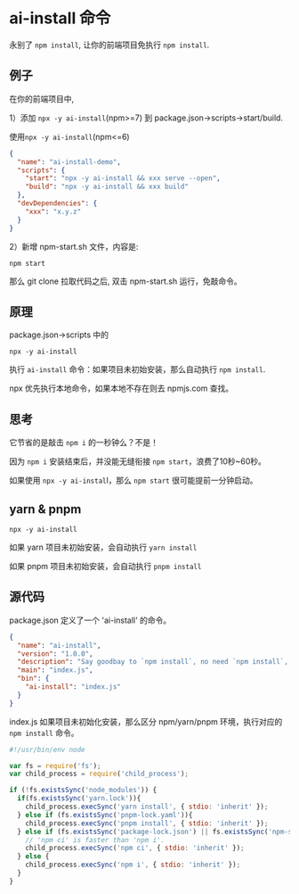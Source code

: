 # ai-install 命令
永别了 `npm install`, 让你的前端项目免执行 `npm install`.
## 例子
在你的前端项目中, 

1）添加 `npx -y ai-install`(npm>=7) 到  package.json->scripts->start/build.

使用`npx -y ai-install`(npm<=6)
```json
{
  "name": "ai-install-demo",
  "scripts": {
    "start": "npx -y ai-install && xxx serve --open",
    "build": "npx -y ai-install && xxx build"
  },
  "devDependencies": {
    "xxx": "x.y.z"
  }
}
```
2）新增 npm-start.sh 文件，内容是:
```shell
npm start
```

那么 git clone 拉取代码之后, 双击 npm-start.sh 运行，免敲命令。

## 原理
package.json->scripts 中的
```shell
npx -y ai-install
```
执行 `ai-install` 命令：如果项目未初始安装，那么自动执行 `npm install`.

npx 优先执行本地命令，如果本地不存在则去 npmjs.com 查找。

## 思考

它节省的是敲击 `npm i` 的一秒钟么？不是！

因为 `npm i` 安装结束后，并没能无缝衔接 `npm start`，浪费了10秒~60秒。

如果使用 `npx -y ai-instal`l，那么 `npm start` 很可能提前一分钟启动。

## yarn & pnpm
```shell
npx -y ai-install
```
如果 yarn 项目未初始安装，会自动执行 `yarn install`

如果 pnpm 项目未初始安装，会自动执行 `pnpm install`

## 源代码
package.json 定义了一个 'ai-install' 的命令。
```json
{
  "name": "ai-install",
  "version": "1.0.0",
  "description": "Say goodbay to `npm install`, no need `npm install`, throw away `npm install`.",
  "main": "index.js",
  "bin": {
    "ai-install": "index.js"
  }
}
```
index.js 如果项目未初始化安装，那么区分 npm/yarn/pnpm 环境，执行对应的 `npm install` 命令。
```js
#!/usr/bin/env node

var fs = require('fs');
var child_process = require('child_process');

if (!fs.existsSync('node_modules')) {
  if(fs.existsSync('yarn.lock')){
    child_process.execSync('yarn install', { stdio: 'inherit' });
  } else if (fs.existsSync('pnpm-lock.yaml')){
    child_process.execSync('pnpm install', { stdio: 'inherit' });
  } else if (fs.existsSync('package-lock.json') || fs.existsSync('npm-shrinkwrap.json')){
    // 'npm ci' is faster than 'npm i'.
    child_process.execSync('npm ci', { stdio: 'inherit' });
  } else {
    child_process.execSync('npm i', { stdio: 'inherit' });
  }
}
```
